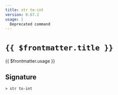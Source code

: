 ```yaml
---
title: str to-int
version: 0.67.1
usage: |
  Deprecated command
---
```


# <code>{{ $frontmatter.title }}</code>

<div style='white-space: pre-wrap;'>{{ $frontmatter.usage }}</div>

## Signature

```> str to-int ```
